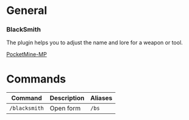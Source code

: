 # General
### BlackSmith
The plugin helps you to adjust the name and lore for a weapon or tool.

[PocketMine-MP](https://github.com/pmmp/PocketMine-MP)

# Commands
| Command | Description | Aliases |
| --- | --- | --- |
| `/blacksmith` | Open form |  `/bs` |
